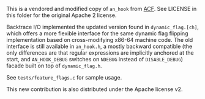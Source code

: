This is a vendored and modified copy of `an_hook` from
[ACF](https://github.com/appnexus/acf).  See LICENSE in this folder
for the original Apache 2 license.

Backtrace I/O implemented the updated version found in
`dynamic_flag.[ch]`, which offers a more flexible interface for the
same dynamic flag flipping implementation based on cross-modifying
x86-64 machine code.  The old interface is still available in
`an_hook.h`, a mostly backward compatible (the only differences are
that regular expressions are implicitly anchored at the start, and
`AN_HOOK_DEBUG` switches on `NDEBUG` instead of `DISABLE_DEBUG`)
facade built on top of `dynamic_flag.h`.

See `tests/feature_flags.c` for sample usage.

This new contribution is also distributed under the Apache license v2.
